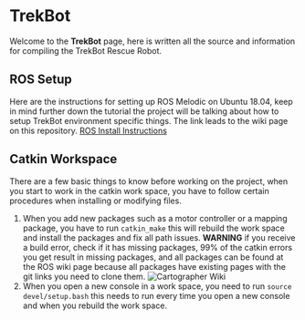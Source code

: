 # TrekBot 

Welcome to the **TrekBot** page, here is written all the source and information for compiling the TrekBot Rescue Robot.

## ROS Setup
Here are the instructions for setting up ROS Melodic on Ubuntu 18.04, keep in mind further down the tutorial the project will be talking about how to setup TrekBot environment specific things. The link leads to the wiki page on this repository.
[ROS Install Instructions](https://github.com/Rafcin/TrekBot/wiki/ROS-Install)

## Catkin Workspace
There are a few basic things to know before working on the project, when you start to work in the catkin work space, you have to follow certain procedures when installing or modifying files.
1. When you add new packages such as a motor controller or a mapping package, you have to run `catkin_make` this will rebuild the work space and install the packages and fix all path issues. **WARNING** if you receive a build error, check if it has missing packages, 99% of the catkin errors you get result in missing packages, and all packages can be found at the ROS wiki page because all packages have existing pages with the git links you need to clone them.
![Cartographer Wiki](https://i.imgur.com/IpoQa5Z.png)
2. When you open a new console in a work space, you need to run `source devel/setup.bash` 
this needs to run every time you open a new console and when you rebuild the work space.
